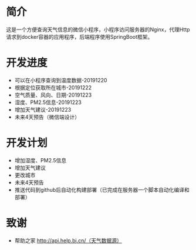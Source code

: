 # 简介
这是一个方便查询天气信息的微信小程序，小程序访问服务器的Nginx，代理Http请求到docker容器的应用程序，后端程序使用SpringBoot框架。

# 开发进度
- 可以在小程序查询到温度数据-20191220
- 根据定位获取所在城市-20191222
- 空气质量、风向、日期-20191223
- 湿度、PM2.5信息-20191223
- 增加天气建议-20191223
- 未来4天预告（微信端设计）

# 开发计划
- 增加湿度、PM2.5信息
- 增加天气建议
- 更改城市
- 未来4天预告
- 推送代码到github后自动化构建部署（已完成在服务器一个脚本自动化编译和部署）


# 致谢
- 帮助之家 http://api.help.bj.cn/（天气数据源）
